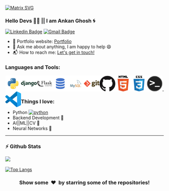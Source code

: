 [![Matrix SVG](https://raw.githubusercontent.com/rodrigograca31/rodrigograca31/master/matrix.svg)](https://www.youtube.com/watch?v=SDkAGkd4NLc) 

<!-- <h3> Hello Devs 😶‍🌫️, I am Ankan Ghosh 🌀</h3> -->
### Hello Devs 😶‍🌫️ || I am Ankan Ghosh 🌀
[![Linkedin Badge](https://img.shields.io/badge/-0xSynapse-blue?style=flat-square&logo=Linkedin&logoColor=white&link=https://www.linkedin.com/in/0xsynapse)](https://www.linkedin.com/in/0xsynapse/)
[![Gmail Badge](https://img.shields.io/badge/-ankanghosh.makautai@gmail.com-c14438?style=flat-square&logo=Gmail&logoColor=white&link=mailto:ankanghosh.makautai@gmail.com)](mailto:ankanghosh.makautai@gmail.com) 


- 🎯 Portfolio website: [Portfolio](https://0xsynapse.github.io/)
- 💬 Ask me about anything, I am happy to help :smile:
- 📬 How to reach me: [Let's get in touch!][linkedin]

### Languages and Tools: 
<img align="left" alt="HTML5" width="50px" src="https://raw.githubusercontent.com/github/explore/80688e429a7d4ef2fca1e82350fe8e3517d3494d/topics/python/python.png" />
<img align="left" alt="HTML5" width="50px" src="https://raw.githubusercontent.com/github/explore/80688e429a7d4ef2fca1e82350fe8e3517d3494d/topics/django/django.png" />
<img align="left" alt="HTML5" width="50px" src="https://raw.githubusercontent.com/github/explore/80688e429a7d4ef2fca1e82350fe8e3517d3494d/topics/flask/flask.png" />
<img align="left" alt="SQL" width="50px" src="https://raw.githubusercontent.com/github/explore/80688e429a7d4ef2fca1e82350fe8e3517d3494d/topics/sql/sql.png" />
<img align="left" alt="MySQL" width="50px" src="https://raw.githubusercontent.com/github/explore/80688e429a7d4ef2fca1e82350fe8e3517d3494d/topics/mysql/mysql.png" />
<img align="left" alt="Git" width="50px" src="https://raw.githubusercontent.com/github/explore/80688e429a7d4ef2fca1e82350fe8e3517d3494d/topics/git/git.png" />
<img align="left" alt="GitHub" width="50px" src="https://raw.githubusercontent.com/github/explore/78df643247d429f6cc873026c0622819ad797942/topics/github/github.png"/>
<img align="left" alt="HTML5" width="50px" src="https://raw.githubusercontent.com/github/explore/80688e429a7d4ef2fca1e82350fe8e3517d3494d/topics/html/html.png" />
<img align="left" alt="CSS3" width="50px" src="https://raw.githubusercontent.com/github/explore/80688e429a7d4ef2fca1e82350fe8e3517d3494d/topics/css/css.png" />
<img align="left" alt="HTML5" width="50px" src="https://raw.githubusercontent.com/github/explore/80688e429a7d4ef2fca1e82350fe8e3517d3494d/topics/terminal/terminal.png" />
<img align="left" alt="Visual Studio Code" width="50px" src="https://raw.githubusercontent.com/github/explore/80688e429a7d4ef2fca1e82350fe8e3517d3494d/topics/visual-studio-code/visual-studio-code.png" />

<br>
<br>

<hr>

### Things I love:
- Python <a href="https://emoji.gg/emoji/1887_python"><img src="https://cdn3.emoji.gg/emojis/1887_python.png" width="16px" height="16px" alt="python"></a> 
- Backend Development 🧩
- AI||ML||CV 👻
- Neural Networks 🧠

<hr>

### :zap: Github Stats
<p>
    <a href="https://gitstats.me/0xSynapse" target="_blank"> 
        <img src="https://github-readme-stats.vercel.app/api?username=0xSynapse&&show_icons=true&hi&theme=dark&count_private=true&include_all_commits=true">
    </a>
</p>

[![Top Langs](https://github-readme-stats.vercel.app/api/top-langs/?username=0xSynapse&layout=compact)](https://github.com/anuraghazra/github-readme-stats) 
<div align="center">
<h3 align="center">Show some &nbsp;❤️&nbsp; by starring some of the repositories!</h3>

<!--[website]: -->
[linkedin]: https://www.linkedin.com/in/0xsynapse
